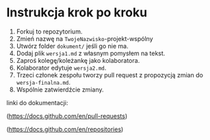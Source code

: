 # Instrukcja krok po kroku

1. Forkuj to repozytorium.
2. Zmień nazwę na `TwojeNazwisko`-projekt-wspólny
3. Utwórz folder `dokument/` jeśli go nie ma.
4. Dodaj plik `wersja1.md` z własnym pomysłem na tekst.
5. Zaproś kolegę/koleżankę jako kolaboratora.
6. Kolaborator edytuje `wersja2.md`.
7. Trzeci członek zespołu tworzy pull request z propozycją zmian do `wersja-finalna.md`.
8. Wspólnie zatwierdźcie zmiany.

linki do dokumentacji:

(https://docs.github.com/en/pull-requests)

(https://docs.github.com/en/repositories)
